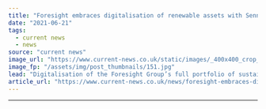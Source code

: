 ```yaml
---
title: "Foresight embraces digitalisation of renewable assets with Sennen partnership"
date: "2021-06-21"
tags: 
  - current news
  - news
source: "current news"
image_url: "https://www.current-news.co.uk/static/images/_400x400_crop_center-center/Shoals-Hook-Solar-Farm-image-Foresight.jpg"
image_fp: "/assets/img/post_thumbnails/151.jpg"
lead: "​Digitalisation of the Foresight Group’s full portfolio of sustainable infrastructure – including UK solar and wind assets – is well underway."
article_url: "https://www.current-news.co.uk/news/foresight-embraces-digitalisation-of-renewable-assets-with-sennen-partnership?utm_source=rss-feeds&utm_medium=rss&utm_campaign=rss"
---
```


---
